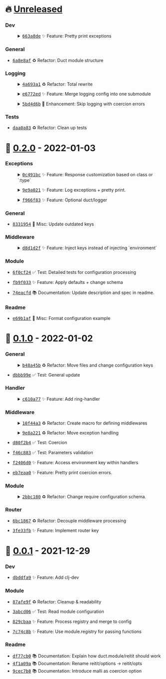 # 🔥 [Unreleased](https://github.com/tami5/clj-duct-reitit)


### Dev


<dl><dd><details><summary><a href="https://github.com/tami5/clj-duct-reitit/commit/663a8de930f1322f80cce4320fff53f348947339"><tt>663a8de</tt></a> ✨ Feature: Pretty print exceptions</summary><br />Wow I didn't except such an improvement
  </details></dd></dl>

### General


- <a href="https://github.com/tami5/clj-duct-reitit/commit/6a8e8afc93157b1db44a82e8a4ba334dd21c03b8"><tt>6a8e8af</tt></a> ♻️ Refactor: Duct module structure
### Logging


<dl><dd><details><summary><a href="https://github.com/tami5/clj-duct-reitit/commit/4a693a1bbd06ba65bfbae5a13c3a88a7bbd3643e"><tt>4a693a1</tt></a> ♻️ Refactor: Total rewrite</summary><br />Unlike before where the user needs to specify a list of stuff to log,
now each item need to be set to boolean individually. Not totally sure
I'd keep this but at least tests are passing.
  </details></dd></dl>


<dl><dd><details><summary><a href="https://github.com/tami5/clj-duct-reitit/commit/e6772edb20af1babf4c71630336c9e34d453d19b"><tt>e6772ed</tt></a> ✨ Feature: Merge logging config into one submodule</summary><br />Mostly refactoring to make all logging configuration handled in a single
submodule.<br /><br /><b>BREAKING</b>: Change in how coercion and exception logging is
handled. Now to enable logging for exception or coercion, it should be
passed in `#duct.reitit/logging{:types []}`
  </details></dd></dl>


<dl><dd><details><summary><a href="https://github.com/tami5/clj-duct-reitit/commit/5bd4d6bdac76583bdee0e22b1b8e43093b8570da"><tt>5bd4d6b</tt></a> 🌱 Enhancement: Skip logging with coercion errors</summary><br />With in coercion handler there is logging. However, this feels wrong
because logging shouldn't be done there.
  </details></dd></dl>

### Tests


- <a href="https://github.com/tami5/clj-duct-reitit/commit/daa0a83d15f68a3a7d13cca6789b44bfb9786c90"><tt>daa0a83</tt></a> ♻️ Refactor: Clean up tests


# 🎉 [0.2.0](https://github.com/tami5/clj-duct-reitit/tree/0.2.0) - 2022-01-03


### Exceptions


<dl><dd><details><summary><a href="https://github.com/tami5/clj-duct-reitit/commit/0c491bca137461ef69f218de920d863d8ced70a9"><tt>0c491bc</tt></a> ✨ Feature: Response customization based on class or `:type`</summary><br />To further understand how this work. checkout https://cljdoc.org/d/metosin/reitit/0.5.15/doc/ring/exception-handling-with-ring#exceptioncreate-exception-middleware
  </details></dd></dl>

<dl><dd><details><summary><a href="https://github.com/tami5/clj-duct-reitit/commit/9e9a021df255530083e1eab499ab4f5196f64d29"><tt>9e9a021</tt></a> ✨ Feature: Log exceptions + pretty print.</summary><br />Example output with `pretty?`

~~~clj
; (err) ERROR [duct.reitit.middleware.exception:52] -
; (err)
; (err) {:message "Divide by zero",
; (err)  :uri "/divide",
; (err)  :method :get,
; (err)  :params {:body {:y 0, :x 0}},
; (err)  :trace
; (err)  [{:file-name "Numbers.java", :line-number 188}
; (err)   {:file-name "handler.clj", :line-number 17}
; (err)   {:file-name "exception.clj", :line-number 49}
; (err)   {:file-name "middleware.clj", :line-number 73}
; (err)   {:file-name "middleware.clj", :line-number 12}]}
; (err)
~~~
  </details></dd></dl>

<dl><dd><details><summary><a href="https://github.com/tami5/clj-duct-reitit/commit/f966f834fa710e930adf8a5a3316020ce66ce653"><tt>f966f83</tt></a> ✨ Feature: Optional duct/logger</summary><br />if no logger provided in options, just use pretty print for logging
  </details></dd></dl>

### General


- <a href="https://github.com/tami5/clj-duct-reitit/commit/833195483b5bffd2b3979f0fe695c1c12f1f26d9"><tt>8331954</tt></a> 👷 Misc: Update outdated keys
### Middleware


<dl><dd><details><summary><a href="https://github.com/tami5/clj-duct-reitit/commit/d8d1d2feaca7c62f8e2f1a319855dda8c40ce4f7"><tt>d8d1d2f</tt></a> ✨ Feature: Inject keys instead of injecting `environment`</summary><br />This was originally the intended behavior. but it was ignored in last
release.
  </details></dd></dl>

### Module


- <a href="https://github.com/tami5/clj-duct-reitit/commit/6f0cf240f34f5a0b70982d9c73949ae31c76564f"><tt>6f0cf24</tt></a> ✅ Test: Detailed tests for configuration processing

- <a href="https://github.com/tami5/clj-duct-reitit/commit/fb9f033571559c07df2e0f2caac928f401704399"><tt>fb9f033</tt></a> ✨ Feature: Apply defaults + change schema

- <a href="https://github.com/tami5/clj-duct-reitit/commit/74eacfd309e2ec7f1999e2dbd6e373b0b3a381e1"><tt>74eacfd</tt></a> 📚 Documentation: Update description and spec in readme.
### Readme


- <a href="https://github.com/tami5/clj-duct-reitit/commit/e69b1af17bd8b1ee244acda9185b0a919169458e"><tt>e69b1af</tt></a> 👷 Misc: Format configuration example


# 🎉 [0.1.0](https://github.com/tami5/clj-duct-reitit/tree/0.1.0) - 2022-01-02


### General


<dl><dd><details><summary><a href="https://github.com/tami5/clj-duct-reitit/commit/b48a45b5b967db7fd8e197861da0a4c6d8b09952"><tt>b48a45b</tt></a> ♻️ Refactor: Move files and change configuration keys</summary><br /><br /><b>BREAKING</b>: rename `:duct.module.reitit/key` => `:duct.reitit/key`
  </details></dd></dl>


- <a href="https://github.com/tami5/clj-duct-reitit/commit/dbbb99ea3af718a5175321ce3ad442d73d7724c9"><tt>dbbb99e</tt></a> ✅ Test: General update
### Handler


<dl><dd><details><summary><a href="https://github.com/tami5/clj-duct-reitit/commit/c610a773a6136556f8a192aec684a88355638889"><tt>c610a77</tt></a> ✨ Feature: Add ring-handler</summary><br />Following module https://github.com/duct-framework/module.web.

Everything will come done to duct.handler/root
  </details></dd></dl>

### Middleware


<dl><dd><details><summary><a href="https://github.com/tami5/clj-duct-reitit/commit/10f44a3a47941b2e4507d3edec31372c6510ccdc"><tt>10f44a3</tt></a> ♻️ Refactor: Create macro for defining middlewares</summary><br />a macro to abstract the complexity of creating reitit middleware.
  </details></dd></dl>

<dl><dd><details><summary><a href="https://github.com/tami5/clj-duct-reitit/commit/9e8a2214817e70e0875fe7b18287339f58df60de"><tt>9e8a221</tt></a> ♻️ Refactor: Move exception handling</summary><br />Create a new file under reitit.middleware to process and create
exception middleware.
  </details></dd></dl>


- <a href="https://github.com/tami5/clj-duct-reitit/commit/d80f2b460ee7a3aa60ec64253be3c271facf7d3a"><tt>d80f2b4</tt></a> ✅ Test: Coercion
- <a href="https://github.com/tami5/clj-duct-reitit/commit/f46c883b2a0eacadfac1f1aa64946f08098ba32f"><tt>f46c883</tt></a> ✅ Test: Parameters validation

- <a href="https://github.com/tami5/clj-duct-reitit/commit/f2406d02710c78cfc463a24ad05b8141960f21d7"><tt>f2406d0</tt></a> ✨ Feature: Access environment key within handlers
- <a href="https://github.com/tami5/clj-duct-reitit/commit/eb7eaa0ea5e86605285aa83ca6b8c03e56990c6f"><tt>eb7eaa0</tt></a> ✨ Feature: Pretty print coercion errors.
### Module


<dl><dd><details><summary><a href="https://github.com/tami5/clj-duct-reitit/commit/2bbc180150e2b51192f1d4b5f3d50da16ffa1181"><tt>2bbc180</tt></a> ♻️ Refactor: Change require configuration schema.</summary><br />It's a bit weird how duct works, I don't like the fact that modules are
outside the base profile. Here I took the same approach as existing
duct modules and kept module initialization with empty map.
  </details></dd></dl>

### Router


- <a href="https://github.com/tami5/clj-duct-reitit/commit/6bc18676f013391801607b66ea0605fa30ca43f0"><tt>6bc1867</tt></a> ♻️ Refactor: Decouple middleware processing

- <a href="https://github.com/tami5/clj-duct-reitit/commit/3fe33fb730885871a7ececc13af9b9eb304046ca"><tt>3fe33fb</tt></a> ✨ Feature: Implement router key


# 🎉 [0.0.1](https://github.com/tami5/clj-duct-reitit/tree/0.0.1) - 2021-12-29


### Dev


- <a href="https://github.com/tami5/clj-duct-reitit/commit/dbddfa9ad5d533525c94f9e95bb7795bccf304d8"><tt>dbddfa9</tt></a> ✨ Feature: Add clj-dev
### Module


- <a href="https://github.com/tami5/clj-duct-reitit/commit/87afe9fec9a2ac6651a5f713c31745f00a4fac07"><tt>87afe9f</tt></a> ♻️ Refactor: Cleanup & readability

- <a href="https://github.com/tami5/clj-duct-reitit/commit/3abcd06d0dd65597bc0c53c6d5c077ed5b2a8811"><tt>3abcd06</tt></a> ✅ Test: Read module configuration

- <a href="https://github.com/tami5/clj-duct-reitit/commit/829cbaae4290c0de9d4dd51fd6ead1efdac530a6"><tt>829cbaa</tt></a> ✨ Feature: Process registry and merge to config
- <a href="https://github.com/tami5/clj-duct-reitit/commit/7c74c8be0e6ef9e2a59e08e03444cc67298a8bad"><tt>7c74c8b</tt></a> ✨ Feature: Use module.registry for passing functions
### Readme


- <a href="https://github.com/tami5/clj-duct-reitit/commit/df77cb073e8ed312bc59525d702866704e8cdd54"><tt>df77cb0</tt></a> 📚 Documentation: Explain how duct.module/reitit should work
- <a href="https://github.com/tami5/clj-duct-reitit/commit/4f1a09ae045d0ee652aed13156c5b074f6bbe6f1"><tt>4f1a09a</tt></a> 📚 Documentation: Rename reitit/options -> reitit/opts
- <a href="https://github.com/tami5/clj-duct-reitit/commit/9cec7b8d8a9e0fd5457f9587781ce869bb742362"><tt>9cec7b8</tt></a> 📚 Documentation: Introduce malli as coercion option


